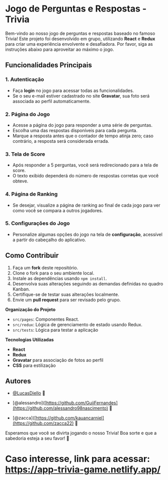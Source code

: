 # Jogo de Perguntas e Respostas - Trivia

Bem-vindo ao nosso jogo de perguntas e respostas baseado no famoso Trivia! Este projeto foi desenvolvido em grupo, utilizando **React** e **Redux** para criar uma experiência envolvente e desafiadora. Por favor, siga as instruções abaixo para aproveitar ao máximo o jogo.

## Funcionalidades Principais

### 1. Autenticação

- Faça **login** no jogo para acessar todas as funcionalidades.
- Se o seu e-mail estiver cadastrado no site **Gravatar**, sua foto será associada ao perfil automaticamente.

### 2. Página do Jogo

- Acesse a página do jogo para responder a uma série de perguntas.
- Escolha uma das respostas disponíveis para cada pergunta.
- Marque a resposta antes que o contador de tempo atinja zero; caso contrário, a resposta será considerada errada.

### 3. Tela de Score

- Após responder a 5 perguntas, você será redirecionado para a tela de score.
- O texto exibido dependerá do número de respostas corretas que você obteve.

### 4. Página de Ranking

- Se desejar, visualize a página de ranking ao final de cada jogo para ver como você se compara a outros jogadores.

### 5. Configurações do Jogo

- Personalize algumas opções do jogo na tela de **configuração**, acessível a partir do cabeçalho do aplicativo.

## Como Contribuir

1. Faça um **fork** deste repositório.
2. Clone o fork para o seu ambiente local.
3. Instale as dependências usando `npm install`.
4. Desenvolva suas alterações seguindo as demandas definidas no quadro Kanban.
5. Certifique-se de testar suas alterações localmente.
6. Envie um **pull request** para ser revisado pelo grupo.

**Organização do Projeto**

- `src/pages`: Componentes React.
- `src/redux`: Lógica de gerenciamento de estado usando Redux.
- `src/tests`: Lógica para testar a aplicação

**Tecnologias Utilizadas**

- **React**
- **Redux**
- **Gravatar** para associação de fotos ao perfil
- **CSS** para estilização

## Autores
- [@LucasDiello](https://github.com/LucasDiello) 📄

- [@alessandro]([https://github.com/GuiiFernandes](https://github.com/alessandro98nascimento) 📄

- [@zacca]([https://github.com/kauancarniel](https://github.com/zacca22) 📄

Esperamos que você se divirta jogando o nosso Trivia! Boa sorte e que a sabedoria esteja a seu favor! 🎉

# Caso interesse, link para acessar: https://app-trivia-game.netlify.app/
